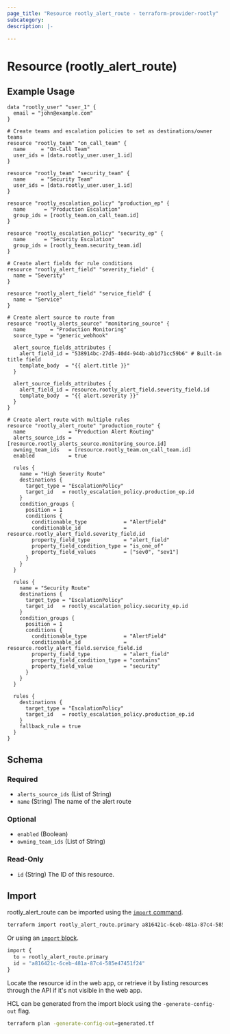 ```yaml
---
page_title: "Resource rootly_alert_route - terraform-provider-rootly"
subcategory:
description: |-

---
```


# Resource (rootly_alert_route)





## Example Usage

```shell
data "rootly_user" "user_1" {
  email = "john@example.com"
}

# Create teams and escalation policies to set as destinations/owner teams
resource "rootly_team" "on_call_team" {
  name     = "On-Call Team"
  user_ids = [data.rootly_user.user_1.id]
}

resource "rootly_team" "security_team" {
  name     = "Security Team"
  user_ids = [data.rootly_user.user_1.id]
}

resource "rootly_escalation_policy" "production_ep" {
  name      = "Production Escalation"
  group_ids = [rootly_team.on_call_team.id]
}

resource "rootly_escalation_policy" "security_ep" {
  name      = "Security Escalation"
  group_ids = [rootly_team.security_team.id]
}

# Create alert fields for rule conditions
resource "rootly_alert_field" "severity_field" {
  name = "Severity"
}

resource "rootly_alert_field" "service_field" {
  name = "Service"
}

# Create alert source to route from
resource "rootly_alerts_source" "monitoring_source" {
  name        = "Production Monitoring"
  source_type = "generic_webhook"

  alert_source_fields_attributes {
    alert_field_id = "538914bc-27d5-40d4-944b-ab1d71cc59b6" # Built-in title field
    template_body  = "{{ alert.title }}"
  }

  alert_source_fields_attributes {
    alert_field_id = resource.rootly_alert_field.severity_field.id
    template_body  = "{{ alert.severity }}"
  }
}

# Create alert route with multiple rules
resource "rootly_alert_route" "production_route" {
  name              = "Production Alert Routing"
  alerts_source_ids = [resource.rootly_alerts_source.monitoring_source.id]
  owning_team_ids   = [resource.rootly_team.on_call_team.id]
  enabled           = true

  rules {
    name = "High Severity Route"
    destinations {
      target_type = "EscalationPolicy"
      target_id   = rootly_escalation_policy.production_ep.id
    }
    condition_groups {
      position = 1
      conditions {
        conditionable_type            = "AlertField"
        conditionable_id              = resource.rootly_alert_field.severity_field.id
        property_field_type           = "alert_field"
        property_field_condition_type = "is_one_of"
        property_field_values         = ["sev0", "sev1"]
      }
    }
  }

  rules {
    name = "Security Route"
    destinations {
      target_type = "EscalationPolicy"
      target_id   = rootly_escalation_policy.security_ep.id
    }
    condition_groups {
      position = 1
      conditions {
        conditionable_type            = "AlertField"
        conditionable_id              = resource.rootly_alert_field.service_field.id
        property_field_type           = "alert_field"
        property_field_condition_type = "contains"
        property_field_value          = "security"
      }
    }
  }

  rules {
    destinations {
      target_type = "EscalationPolicy"
      target_id   = rootly_escalation_policy.production_ep.id
    }
    fallback_rule = true
  }
}
```

<!-- schema generated by tfplugindocs -->
## Schema

### Required

- `alerts_source_ids` (List of String)
- `name` (String) The name of the alert route

### Optional

- `enabled` (Boolean)
- `owning_team_ids` (List of String)

### Read-Only

- `id` (String) The ID of this resource.

## Import

rootly_alert_route can be imported using the [`import` command](https://developer.hashicorp.com/terraform/cli/commands/import).

```sh
terraform import rootly_alert_route.primary a816421c-6ceb-481a-87c4-585e47451f24
```

Or using an [`import` block](https://developer.hashicorp.com/terraform/language/import).

```terraform
import {
  to = rootly_alert_route.primary
  id = "a816421c-6ceb-481a-87c4-585e47451f24"
}
```

Locate the resource id in the web app, or retrieve it by listing resources through the API if it's not visible in the web app.

HCL can be generated from the import block using the `-generate-config-out` flag.

```sh
terraform plan -generate-config-out=generated.tf
```
